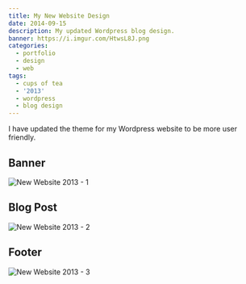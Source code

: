 ```yaml
---
title: My New Website Design
date: 2014-09-15
description: My updated Wordpress blog design.
banner: https://i.imgur.com/HtwsL8J.png
categories:
  - portfolio
  - design
  - web
tags:
  - cups of tea
  - '2013'
  - wordpress
  - blog design
---
```


I have updated the theme for my Wordpress website to be more user friendly.

## Banner

![New Website 2013 - 1](https://i.imgur.com/HtwsL8J.png)

## Blog Post

![New Website 2013 - 2](https://i.imgur.com/PMiW72s.png)

## Footer

![New Website 2013 - 3](https://i.imgur.com/K6N0lOi.png)
